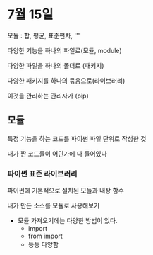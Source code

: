 # 7월 15일

모듈 : 합, 평균, 표준편차, '''

다양한 기능을 하나의 파일로(모듈, module)

다양한 파일을 하나의 폴더로 (패키지)

다양한 패키지를 하나의 묶음으로(라이브러리)

이것을 관리하는 관리자가 (pip)



## 모듈

특정 기능을 하는 코드를 파이썬 파일 단위로 작성한 것

내가 짠 코드들이 어딘가에 다 들어있다

### 파이썬 표준 라이브러리

파이썬에 기본적으로 설치된 모듈과 내장 함수



내가 만든 소스를 모듈로 사용해보기

- 모듈 가져오기에는 다양한 방법이 있다.
  - import
  - from import
  - 등등 다양함